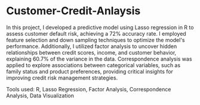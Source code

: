 # Customer-Credit-Anlaysis

In this project, I developed a predictive model using Lasso regression in R to assess customer default risk, achieving a 72% accuracy rate. I employed feature selection and down sampling techniques to optimize the model's performance. Additionally, I utilized factor analysis to uncover hidden relationships between credit scores, income, and customer behavior, explaining 60.7% of the variance in the data. Correspondence analysis was applied to explore associations between categorical variables, such as family status and product preferences, providing critical insights for improving credit risk management strategies.

Tools used: R, Lasso Regression, Factor Analysis, Correspondence Analysis, Data Visualization
